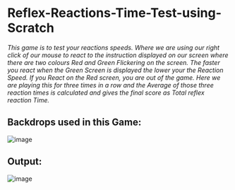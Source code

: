 # Reflex-Reactions-Time-Test-using-Scratch
*This game is to test your reactions speeds. Where we are using our right click of our mouse
to react to the instruction displayed on our screen where there are two colours Red and Green
Flickering on the screen. The faster you react when the Green Screen is displayed the lower
your the Reaction Speed. If you React on the Red screen, you are out of the game. Here we
are playing this for three times in a row and the Average of those three reaction times is
calculated and gives the final score as Total reflex reaction Time.*

## Backdrops used in this Game:


![image](https://github.com/Sivaramasaran2773/Reflex-Reactions-Time-Test-using-Scratch/assets/96780921/dca059b2-feb0-47cb-b4fa-ff02e9aafdfb)

## Output:

![image](https://github.com/Sivaramasaran2773/Reflex-Reactions-Time-Test-using-Scratch/assets/96780921/8e559685-c82b-4cd4-8cdd-675d8312d2a3)
